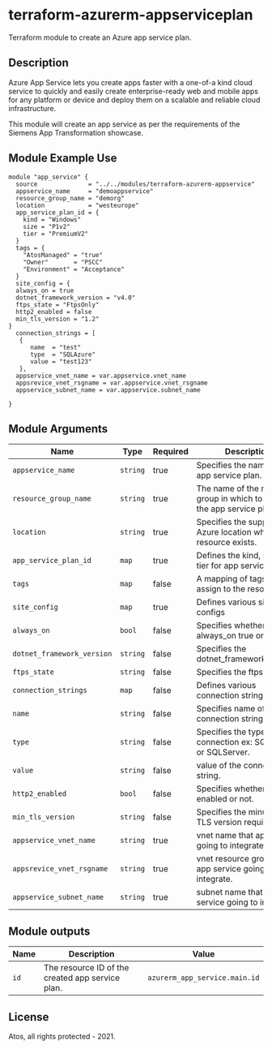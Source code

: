 # terraform-azurerm-appserviceplan
Terraform module to create an Azure app service plan.

## Description
Azure App Service lets you create apps faster with a one-of-a kind cloud service to quickly and easily create enterprise-ready web and mobile apps for any platform or device and deploy them on a scalable and reliable cloud infrastructure.

This module will create an app service as per the requirements of the Siemens App Transformation showcase. 

## Module Example Use
```hcl
module "app_service" {
  source              = "../../modules/terraform-azurerm-appservice"
  appservice_name     = "demoappservice"
  resource_group_name = "demorg"
  location            = "westeurope"
  app_service_plan_id = {
    kind = "Windows"
    size = "P1v2"
    tier = "PremiumV2"
  }
  tags = {
    "AtosManaged" = "true"
    "Owner"       = "PSCC"
    "Environment" = "Acceptance"
  }
  site_config = {
  always_on = true
  dotnet_framework_version = "v4.0"
  ftps_state = "FtpsOnly"
  http2_enabled = false
  min_tls_version = "1.2"
}
  connection_strings = [
   {
      name  = "test"
      type  = "SQLAzure"
      value = "test123"
   },
  appservice_vnet_name = var.appservice.vnet_name
  appsrevice_vnet_rsgname = var.appservice.vnet_rsgname
  appservice_subnet_name = var.appservice.subnet_name

}

```

## Module Arguments

| Name                       | Type     | Required | Description                                                             |
| -------------------------- | -------- | -------- | ----------------------------------------------------------------------- |
| `appservice_name `         | `string` | true     | Specifies the name of the app service plan.                             |
| `resource_group_name`      | `string` | true     | The name of the resource group in which to create the app service plan. |
| `location`                 | `string` | true     | Specifies the supported Azure location where the resource exists.       |
| `app_service_plan_id`      | `map`    | true     | Defines the kind, size and tier for app service plan                    |
| `tags`                     | `map`    | false    | A mapping of tags to assign to the resource.                            |
| `site_config`              | `map`    | true     | Defines various site configs                                            |
| `always_on`                | `bool`   | false    | Specifies whether always_on true or not.                                |
| `dotnet_framework_version` | `string` | false    | Specifies the dotnet_framework_version.                                 |
| `ftps_state`               | `string` | false    | Specifies the ftps state.                                               |
| `connection_strings`       | `map`    | false    | Defines various connection strings                                      |
| `name`                     | `string` | false    | Specifies name of the connection string.                                |
| `type`                     | `string` | false    | Specifies the type of connection ex: SQLAzure or SQLServer.             |
| `value`                    | `string` | false    | value of the connection string.                                         |
| `http2_enabled`            | `bool`   | false    | Specifies whether https is enabled or not.                              |
| `min_tls_version`          | `string` | false    | Specifies the minumum TLS version required.                             |
| `appservice_vnet_name`     | `string` | true     | vnet name that appservice going to integrate                            |
| `appsrevice_vnet_rsgname`  | `string` | true     | vnet resource group that app service going to integrate.                |
| `appservice_subnet_name`   | `string` | true     | subnet name that app service going to integrate.                        |

## Module outputs

| Name | Description                                      | Value                         |
| ---- | ------------------------------------------------ | ----------------------------- |
| `id` | The resource ID of the created app service plan. | `azurerm_app_service.main.id` |

## License
Atos, all rights protected - 2021.